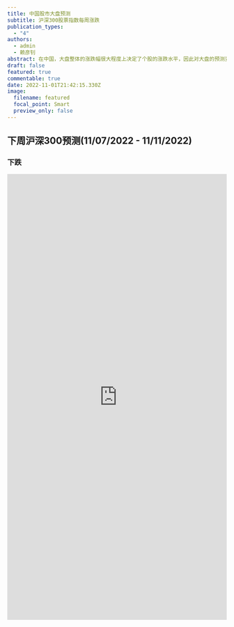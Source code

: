 ```yaml
---
title: 中国股市大盘预测
subtitle: 沪深300股票指数每周涨跌
publication_types:
  - "4"
authors:
  - admin
  - 赖彦钊
abstract: 在中国，大盘整体的涨跌幅很大程度上决定了个股的涨跌水平，因此对大盘的预测变得格外重要。已有应用通常基于传统统计回归方法以及手工构造的少数时序特征预测大盘指数的未来涨跌，忽略了宏观经济，外部市场及其他资产对于大盘的影响，导致有限的预测效果。乾阜提出基于时序神经网络的结合宏观经济变量等多维度特征的股票大盘预测，并每周发布对于沪深300指数的涨跌幅预测，以促进相关领域的研究和应用
draft: false
featured: true
commentable: true
date: 2022-11-01T21:42:15.330Z
image:
  filename: featured
  focal_point: Smart
  preview_only: false
---
```

## 下周沪深300预测(11/07/2022 - 11/11/2022)

### 下跌

<iframe src="https://wandb.chancefocus.com/jimin/market-prediction-dataset/reports/2022-11-12---VmlldzoyMjU?accessToken=q01qf0jw691noergknk6r7o0gli0j9vnw1vmi01nzws3dnhma2213gougmh56tg4" style="border:none;height:1024px;width:100%">

### test
